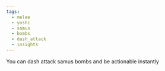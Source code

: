 ```yaml
---
tags:
  - melee
  - yoshi
  - samus
  - bombs
  - dash_attack
  - insights
---
```

You can dash attack samus bombs and be actionable instantly